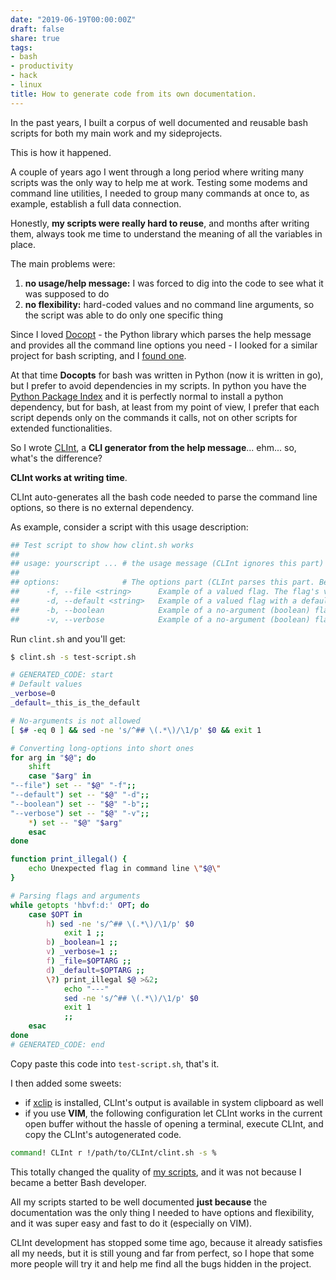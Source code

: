 ```yaml
---
date: "2019-06-19T00:00:00Z"
draft: false
share: true
tags:
- bash
- productivity
- hack
- linux
title: How to generate code from its own documentation.
---
```


In the past years, I built a corpus of well documented and reusable bash scripts for both my main work and my sideprojects.

This is how it happened.

A couple of years ago I went through a long period where writing many scripts was the only way to help me at work.
Testing some modems and command line utilities, I needed to group many commands at once to, as example, establish a full data connection.

Honestly, **my scripts were really hard to reuse**, and months after writing them, always took me time to understand the meaning of all the variables in place.

The main problems were:

1. **no usage/help message:** I was forced to dig into the code to see what it was supposed to do
2. **no flexibility:** hard-coded values and no command line arguments, so the script was able to do only one specific thing

Since I loved [Docopt](http://docopt.org/) - the Python library which parses the help message and provides all the
command line options you need - I looked for a similar project for bash scripting, and I [found one](https://github.com/docopt/docopts).

At that time **Docopts** for bash was written in Python (now it is written in go), but I prefer to avoid
dependencies in my scripts. In python you have the [Python Package Index](https://pypi.org/) and it is perfectly
normal to install a python dependency, but for bash, at least from my point of view, I prefer that each script depends
only on the commands it calls, not on other scripts for extended functionalities.

So I wrote [CLInt](https://github.com/clobrano/CLInt), a **CLI generator from the help message**... ehm... so, what's the difference?

**CLInt works at writing time**.

CLInt auto-generates all the bash code needed to parse the command line options, so there is no external dependency.

As example, consider a script with this usage description:

```sh
## Test script to show how clint.sh works
##
## usage: yourscript ... # the usage message (CLInt ignores this part)
##
## options:              # The options part (CLInt parses this part. Be aware of the format)
##      -f, --file <string>      Example of a valued flag. The flag's value is stored in a variable named "$_file"
##      -d, --default <string>   Example of a valued flag with a default value (_this_is_the_default) [default: _this_is_the_default]
##      -b, --boolean            Example of a no-argument (boolean) flag: its value (0 or 1) is stored in a variable named "$_boolean"
##      -v, --verbose            Example of a no-argument (boolean) flag with a default value "0" [default: 0]
```

Run `clint.sh` and you'll get:

```sh
$ clint.sh -s test-script.sh

# GENERATED_CODE: start
# Default values
_verbose=0
_default=_this_is_the_default

# No-arguments is not allowed
[ $# -eq 0 ] && sed -ne 's/^## \(.*\)/\1/p' $0 && exit 1

# Converting long-options into short ones
for arg in "$@"; do
    shift
    case "$arg" in
"--file") set -- "$@" "-f";;
"--default") set -- "$@" "-d";;
"--boolean") set -- "$@" "-b";;
"--verbose") set -- "$@" "-v";;
    *) set -- "$@" "$arg"
    esac
done

function print_illegal() {
    echo Unexpected flag in command line \"$@\"
}

# Parsing flags and arguments
while getopts 'hbvf:d:' OPT; do
    case $OPT in
        h) sed -ne 's/^## \(.*\)/\1/p' $0
            exit 1 ;;
        b) _boolean=1 ;;
        v) _verbose=1 ;;
        f) _file=$OPTARG ;;
        d) _default=$OPTARG ;;
        \?) print_illegal $@ >&2;
            echo "---"
            sed -ne 's/^## \(.*\)/\1/p' $0
            exit 1
            ;;
    esac
done
# GENERATED_CODE: end
```

Copy paste this code into `test-script.sh`, that's it.

I then added some sweets:

- if [xclip](https://github.com/astrand/xclip) is installed, CLInt's output is available in system clipboard as well
- if you use **VIM**, the following configuration let CLInt works in the current open buffer without the hassle of opening a terminal, execute CLInt, and copy the CLInt's autogenerated code.

```sh
command! CLInt r !/path/to/CLInt/clint.sh -s %
```

This totally changed the quality of [my scripts](https://github.com/clobrano/script-fu), and it was not because I became a better Bash developer.

All my scripts started to be well documented **just because** the documentation was the only thing I needed to have options and flexibility, and it was super easy and fast to do it (especially on VIM).

CLInt development has stopped some time ago, because it already satisfies all my needs, but it is still young and far from perfect, so I hope that some more people will try it and help me find all the bugs hidden in the project.

